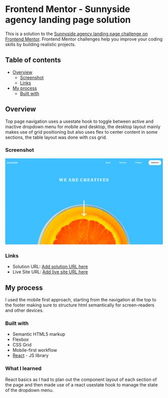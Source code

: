 # Frontend Mentor - Sunnyside agency landing page solution

This is a solution to the [Sunnyside agency landing page challenge on Frontend Mentor](https://www.frontendmentor.io/challenges/sunnyside-agency-landing-page-7yVs3B6ef). Frontend Mentor challenges help you improve your coding skills by building realistic projects.

## Table of contents

- [Overview](#overview)
  - [Screenshot](#screenshot)
  - [Links](#links)
- [My process](#my-process)
  - [Built with](#built-with)

## Overview

Top page navigation uses a usestate hook to toggle between active and inactive dropdown menu for mobile and desktop, the desktop layout mainly makes use of grid positioning but also uses flex to center content in some sections, the table layout was done with css grid.

### Screenshot

![screenshot](./screenshot/sunnyside%20screenshot.PNG)

### Links

- Solution URL: [Add solution URL here](https://your-solution-url.com)
- Live Site URL: [Add live site URL here](https://your-live-site-url.com)

## My process

I used the mobile first approach, starting from the navigation at the top to the footer making sure to structure html semantically for screen-readers and other devices.

### Built with

- Semantic HTML5 markup
- Flexbox
- CSS Grid
- Mobile-first workflow
- [React](https://reactjs.org/) - JS library

### What I learned

React basics as I had to plan out the component layout of each section of the page and then made use of a react usestate hook to manage the state of the dropdown menu.
